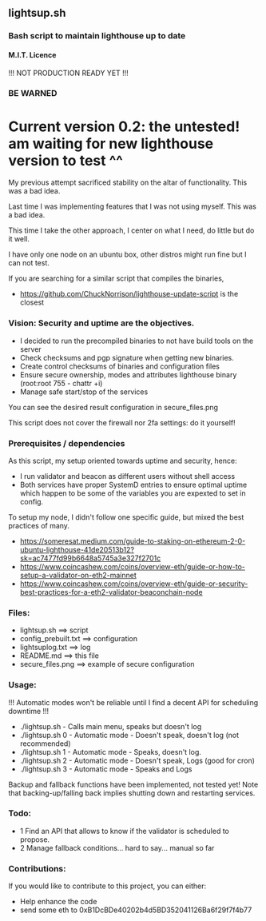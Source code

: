 ## lightsup.sh
### Bash script to maintain lighthouse up to date
#### M.I.T. Licence


 !!! NOT PRODUCTION READY YET !!!

### BE WARNED
# Current version 0.2: the untested! am waiting for new lighthouse version to test ^^

My previous attempt sacrificed stability on the altar of functionality.  This was a bad idea.

Last time I was implementing features that I was not using myself.  This was a bad idea.

This time I take the other approach, I center on what I need, do little but do it well.

I have only one node on an ubuntu box, other distros might run fine but I can not test.

If you are searching for a similar script that compiles the binaries, 
- https://github.com/ChuckNorrison/lighthouse-update-script is the closest

### Vision: Security and uptime are the objectives.
- I decided to run the precompiled binaries to not have build tools on the server
- Check checksums and pgp signature when getting new binaries.
- Create control checksums of binaries and configuration files
- Ensure secure ownership, modes and attributes lighthouse binary (root:root 755 - chattr +i)
- Manage safe start/stop of the services

You can see the desired result configuration in secure_files.png

This script does not cover the firewall nor 2fa settings: do it yourself!

### Prerequisites / dependencies
As this script, my setup oriented towards uptime and security, hence:
- I run validator and beacon as different users without shell access
- Both services have proper SystemD entries to ensure optimal uptime
which happen to be some of the variables you are expexted to set in config.

To setup my node, I didn't follow one specific guide, but mixed the best practices of many.
- https://someresat.medium.com/guide-to-staking-on-ethereum-2-0-ubuntu-lighthouse-41de20513b12?sk=ac7477fd99b6648a5745a3e327f2701c
- https://www.coincashew.com/coins/overview-eth/guide-or-how-to-setup-a-validator-on-eth2-mainnet
- https://www.coincashew.com/coins/overview-eth/guide-or-security-best-practices-for-a-eth2-validator-beaconchain-node

### Files:
- lightsup.sh          ==> script
- config_prebuilt.txt  ==> configuration
- lightsuplog.txt      ==> log
- README.md            ==> this file
- secure_files.png     ==> example of secure configuration

### Usage: 
!!! Automatic modes won't be reliable until I find a decent API for scheduling downtime !!!
- ./lightsup.sh	- Calls main menu, speaks but doesn't log
- ./lightsup.sh 0 - Automatic mode - Doesn't speak, doesn't log (not recommended)
- ./lightsup.sh 1 - Automatic mode - Speaks, doesn't log.
- ./lightsup.sh 2 - Automatic mode - Doesn't speak, Logs (good for cron)
- ./lightsup.sh 3 - Automatic mode - Speaks and Logs

Backup and fallback functions have been implemented, not tested yet! 
Note that backing-up/falling back implies shutting down and restarting services.

### Todo:
- 1 Find an API that allows to know if the validator is scheduled to propose.
- 2 Manage fallback conditions... hard to say... manual so far

### Contributions:
If you would like to contribute to this project, you can either:
- Help enhance the code
- send some eth to 0xB1DcBDe40202b4d5BD352041126Ba6f29f7f4b77
